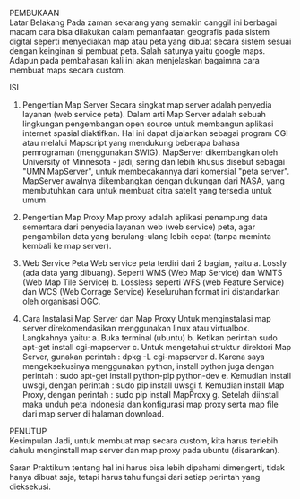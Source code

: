 PEMBUKAAN
<br>
Latar Belakang
Pada zaman sekarang yang semakin canggil ini berbagai macam cara bisa dilakukan dalam pemanfaatan geografis pada sistem digital seperti menyediakan map atau peta yang dibuat secara sistem sesuai dengan keinginan si pembuat peta. Salah satunya yaitu google maps. Adapun pada pembahasan kali ini akan menjelaskan bagaimna cara membuat maps secara custom.

ISI
<br>
1. Pengertian Map Server
Secara singkat map server adalah penyedia layanan (web service peta). Dalam arti Map Server adalah sebuah lingkungan pengembangan open source untuk membangun aplikasi internet spasial diaktifkan. Hal ini dapat dijalankan sebagai program CGI atau melalui Mapscript yang mendukung beberapa bahasa pemrograman (menggunakan SWIG). MapServer dikembangkan oleh University of Minnesota - jadi, sering dan lebih khusus disebut sebagai "UMN MapServer", untuk membedakannya dari komersial "peta server". MapServer awalnya dikembangkan dengan dukungan dari NASA, yang membutuhkan cara untuk membuat citra satelit yang tersedia untuk umum.

2. Pengertian Map Proxy
Map proxy adalah aplikasi penampung data sementara dari penyedia layanan web (web service) peta, agar pengambilan data yang berulang-ulang lebih cepat (tanpa meminta kembali ke map server).

3. Web Service Peta
Web service peta terdiri dari 2 bagian, yaitu
a. Lossly (ada data yang dibuang). Seperti WMS (Web Map Service) dan WMTS (Web Map Tile Service)
b. Lossless seperti WFS (web Feature Service) dan WCS (Web Corrage Service)
Keseluruhan format ini distandarkan oleh organisasi OGC.

4. Cara Instalasi Map Server dan Map Proxy
Untuk menginstalasi map server direkomendasikan menggunakan linux atau virtualbox.
Langkahnya yaitu:
a. Buka terminal (ubuntu)
b. Ketikan perintah sudo apt-get install cgi-mapserver
c. Untuk mengetahui struktur direktori Map Server, gunakan perintah : dpkg -L cgi-mapserver
d. Karena saya mengeksekusinya menggunakan python, install python juga dengan perintah : sudo apt-get install python-pip python-dev
e. Kemudian install uwsgi, dengan perintah : sudo pip install uwsgi
f. Kemudian install Map Proxy, dengan perintah : sudo pip install MapProxy 
g. Setelah diinstall maka unduh peta Indonesia dan konfigurasi map proxy serta map file dari map server di halaman download.

PENUTUP
<br>
Kesimpulan
Jadi, untuk membuat map secara custom, kita harus terlebih dahulu menginstall map server dan map proxy pada ubuntu (disarankan).

Saran
Praktikum tentang hal ini harus bisa lebih dipahami dimengerti, tidak hanya dibuat saja, tetapi harus tahu fungsi dari setiap perintah yang dieksekusi.

